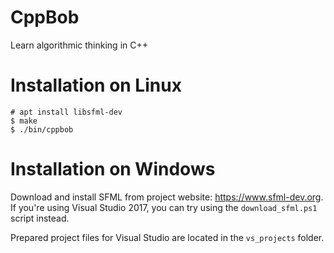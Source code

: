 # CppBob

Learn algorithmic thinking in C++

# Installation on Linux

    # apt install libsfml-dev
    $ make
    $ ./bin/cppbob

# Installation on Windows

Download and install SFML from project website: https://www.sfml-dev.org. If you're using Visual Studio 2017, you can try using the `download_sfml.ps1` script instead.

Prepared project files for Visual Studio are located in the `vs_projects` folder.
